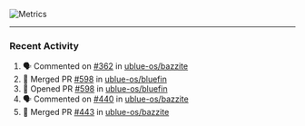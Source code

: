 ![Metrics](https://metrics.lecoq.io/KyleGospo?template=classic&base=header%2C%20activity%2C%20community%2C%20repositories%2C%20metadata&base.indepth=false&base.hireable=false&base.skip=false&config.timezone=America%2FLos_Angeles)

---
### Recent Activity
<!--START_SECTION:activity-->
1. 🗣 Commented on [#362](https://github.com/ublue-os/bazzite/issues/362#issuecomment-1765512176) in [ublue-os/bazzite](https://github.com/ublue-os/bazzite)
2. 🎉 Merged PR [#598](https://github.com/ublue-os/bluefin/pull/598) in [ublue-os/bluefin](https://github.com/ublue-os/bluefin)
3. 💪 Opened PR [#598](https://github.com/ublue-os/bluefin/pull/598) in [ublue-os/bluefin](https://github.com/ublue-os/bluefin)
4. 🗣 Commented on [#440](https://github.com/ublue-os/bazzite/issues/440#issuecomment-1765139239) in [ublue-os/bazzite](https://github.com/ublue-os/bazzite)
5. 🎉 Merged PR [#443](https://github.com/ublue-os/bazzite/pull/443) in [ublue-os/bazzite](https://github.com/ublue-os/bazzite)
<!--END_SECTION:activity-->
